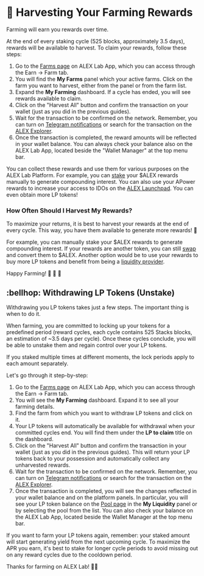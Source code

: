 # :tractor: Harvesting Your Farming Rewards

Farming will earn you rewards over time.

At the end of every staking cycle (525 blocks, approximately 3.5 days), rewards will be available to harvest. To claim your rewards, follow these steps:

1. Go to the [Farms page](https://app.alexlab.co/farm) on ALEX Lab App, which you can access through the Earn -> Farm tab.
2. You will find the **My Farms** panel which your active farms. Click on the farm you want to harvest, either from the panel or from the farm list.
3. Expand the **My Farming** dashboard. If a cycle has ended, you will see rewards available to claim.
4. Click on the "Harvest All" button and confirm the transaction on your wallet (just as you did in the previous guides).
5. Wait for the transaction to be confirmed on the network. Remember, you can turn on [Telegram notifications](https://t.me/stacks_tx_notification_bot) or search for the transaction on the [ALEX Explorer](https://app.alexlab.co/explorer).
6. Once the transaction is completed, the reward amounts will be reflected in your wallet balance. You can always check your balance also on the ALEX Lab App, located beside the "Wallet Manager" at the top menu bar.

You can collect these rewards and use them for various purposes on the ALEX Lab Platform. For example, you can [stake](https://app.alexlab.co/stake) your $ALEX rewards manually to generate compounding interest. You can also use your APower rewards to increase your access to IDOs on the [ALEX Launchpad](https://app.alexlab.co/launchpad). You can even obtain more LP tokens!

### How Often Should I Harvest My Rewards?

To maximize your returns, it is best to harvest your rewards at the end of every cycle. This way, you have them available to generate more rewards! 🤩

For example, you can manually stake your $ALEX rewards to generate compounding interest. If your rewards are another token, you can still [swap](https://app.alexlab.co/swap) and convert them to $ALEX. Another option would be to use your rewards to buy more LP tokens and benefit from being a [liquidity provider](../liquidity-pools/).

Happy Farming! 🥕 🥬 🍅

## :bellhop: Withdrawing LP Tokens (Unstake)

Withdrawing you LP tokens takes just a few steps. The important thing is when to do it.

When farming, you are committed to locking up your tokens for a predefined period (reward cycles, each cycle contains 525 Stacks blocks, an estimation of \~3.5 days per cycle). Once these cycles conclude, you will be able to unstake them and regain control over your LP tokens.

If you staked multiple times at different moments, the lock periods apply to each amount separately.

Let's go through it step-by-step:

1. Go to the [Farms page](https://app.alexlab.co/farm) on ALEX Lab App, which you can access through the Earn -> Farm tab.
2. You will see the **My Farming** dashboard. Expand it to see all your farming details.
3. Find the farm from which you want to withdraw LP tokens and click on it.
4. Your LP tokens will automatically be available for withdrawal when your committed cycles end. You will find them under the **LP to claim** title on the dashboard.
5. Click on the "Harvest All" button and confirm the transaction in your wallet (just as you did in the previous guides). This will return your LP tokens back to your possession and automatically collect any unharvested rewards.
6. Wait for the transaction to be confirmed on the network. Remember, you can turn on [Telegram notifications](https://t.me/stacks_tx_notification_bot) or search for the transaction on the [ALEX Explorer](https://app.alexlab.co/explorer).
7. Once the transaction is completed, you will see the changes reflected in your wallet balance and on the platform panels. In particular, you will see your LP token balance on the [Pool page](https://app.alexlab.co/pool) in the **My Liquidity** panel or by selecting the pool from the list. You can also check your balance on the ALEX Lab App, located beside the Wallet Manager at the top menu bar.

If you want to farm your LP tokens again, remember: your staked amount will start generating yield from the next upcoming cycle. To maximize the APR you earn, it's best to stake for longer cycle periods to avoid missing out on any reward cycles due to the cooldown period.

Thanks for farming on ALEX Lab! 🧑‍🌾
